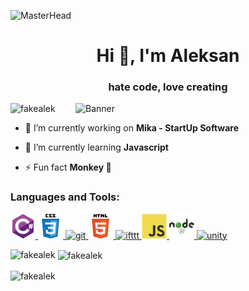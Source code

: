![MasterHead](https://media.discordapp.net/attachments/1201596686615728188/1262472218349404212/gitbanner.jpg?ex=6696b860&is=669566e0&hm=20d4f8ae8c347bb3ef052a04a7ce41700838b1ea439a80131137236d48731999&=&format=webp&width=960&height=288)
<h1 align="center">Hi 👋, I'm Aleksan</h1>
<h3 align="center">hate code, love creating</h3>
<img align="right" alt="Banner" width="400" src="https://i.pinimg.com/originals/b8/b1/94/b8b19493ebe9a187dbcac61ecbc1acad.gif">

<p align="left"> <img src="https://komarev.com/ghpvc/?username=fakealek&label=Profile%20views&color=0e75b6&style=flat" alt="fakealek" /> </p>

- 🔭 I’m currently working on **Mika - StartUp Software**

- 🌱 I’m currently learning **Javascript**

- ⚡ Fun fact **Monkey 🐒**

<p align="left">
</p>

<h3 align="left">Languages and Tools:</h3>
<p align="left"> <a href="https://www.w3schools.com/cs/" target="_blank" rel="noreferrer"> <img src="https://raw.githubusercontent.com/devicons/devicon/master/icons/csharp/csharp-original.svg" alt="csharp" width="40" height="40"/> </a> <a href="https://www.w3schools.com/css/" target="_blank" rel="noreferrer"> <img src="https://raw.githubusercontent.com/devicons/devicon/master/icons/css3/css3-original-wordmark.svg" alt="css3" width="40" height="40"/> </a> <a href="https://git-scm.com/" target="_blank" rel="noreferrer"> <img src="https://www.vectorlogo.zone/logos/git-scm/git-scm-icon.svg" alt="git" width="40" height="40"/> </a> <a href="https://www.w3.org/html/" target="_blank" rel="noreferrer"> <img src="https://raw.githubusercontent.com/devicons/devicon/master/icons/html5/html5-original-wordmark.svg" alt="html5" width="40" height="40"/> </a> <a href="https://ifttt.com/" target="_blank" rel="noreferrer"> <img src="https://www.vectorlogo.zone/logos/ifttt/ifttt-ar21.svg" alt="ifttt" width="40" height="40"/> </a> <a href="https://developer.mozilla.org/en-US/docs/Web/JavaScript" target="_blank" rel="noreferrer"> <img src="https://raw.githubusercontent.com/devicons/devicon/master/icons/javascript/javascript-original.svg" alt="javascript" width="40" height="40"/> </a> <a href="https://nodejs.org" target="_blank" rel="noreferrer"> <img src="https://raw.githubusercontent.com/devicons/devicon/master/icons/nodejs/nodejs-original-wordmark.svg" alt="nodejs" width="40" height="40"/> </a> <a href="https://unity.com/" target="_blank" rel="noreferrer"> <img src="https://www.vectorlogo.zone/logos/unity3d/unity3d-icon.svg" alt="unity" width="40" height="40"/> </a> </p>

<p><img align="left" src="https://github-readme-stats.vercel.app/api/top-langs?username=fakealek&show_icons=true&locale=en&layout=compact" alt="fakealek" /></p>

<p>&nbsp;<img align="center" src="https://github-readme-stats.vercel.app/api?username=fakealek&show_icons=true&locale=en" alt="fakealek" /></p>

<p><img align="center" src="https://github-readme-streak-stats.herokuapp.com/?user=fakealek&" alt="fakealek" /></p>
